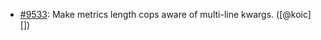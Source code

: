 * [#9533](https://github.com/rubocop/rubocop/issues/9533): Make metrics length cops aware of multi-line kwargs. ([@koic][])
